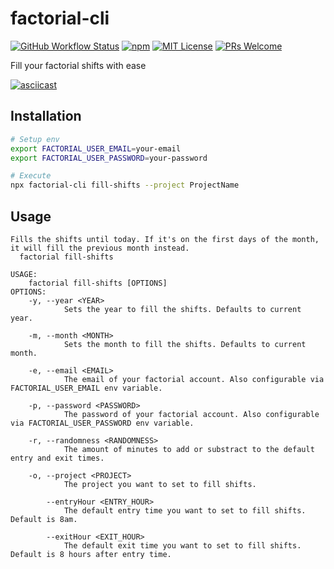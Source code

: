 # factorial-cli

[![GitHub Workflow Status](https://img.shields.io/github/actions/workflow/status/DanielRamosAcosta/factorial-cli/ci.yml?branch=main)](https://github.com/DanielRamosAcosta/factorial-cli/actions)
[![npm](https://img.shields.io/npm/v/factorial-cli)](https://www.npmjs.com/package/factorial-cli)
[![MIT License](https://img.shields.io/badge/license-MIT-blue.svg)](https://github.com/DanielRamosAcosta/factorial-cli/blob/main/LICENSE)
[![PRs Welcome](https://img.shields.io/badge/PRs-welcome-brightgreen.svg)](http://makeapullrequest.com)

Fill your factorial shifts with ease

[![asciicast](https://asciinema.org/a/pbJ7VoYhm4NsW7qv9XRaS3Uzk.svg)](https://asciinema.org/a/pbJ7VoYhm4NsW7qv9XRaS3Uzk)

## Installation

```sh
# Setup env
export FACTORIAL_USER_EMAIL=your-email
export FACTORIAL_USER_PASSWORD=your-password

# Execute
npx factorial-cli fill-shifts --project ProjectName
```

## Usage

```
Fills the shifts until today. If it's on the first days of the month, it will fill the previous month instead.
  factorial fill-shifts

USAGE:
    factorial fill-shifts [OPTIONS]
OPTIONS:
    -y, --year <YEAR>
            Sets the year to fill the shifts. Defaults to current year.

    -m, --month <MONTH>
            Sets the month to fill the shifts. Defaults to current month.

    -e, --email <EMAIL>
            The email of your factorial account. Also configurable via FACTORIAL_USER_EMAIL env variable.

    -p, --password <PASSWORD>
            The password of your factorial account. Also configurable via FACTORIAL_USER_PASSWORD env variable.

    -r, --randomness <RANDOMNESS>
            The amount of minutes to add or substract to the default entry and exit times.

    -o, --project <PROJECT>
            The project you want to set to fill shifts.

        --entryHour <ENTRY_HOUR>
            The default entry time you want to set to fill shifts. Default is 8am.

        --exitHour <EXIT_HOUR>
            The default exit time you want to set to fill shifts. Default is 8 hours after entry time.
```
